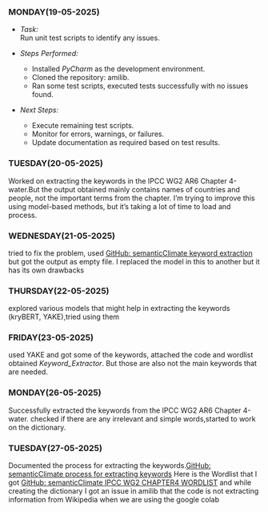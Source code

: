 ### MONDAY(19-05-2025)
- *Task:*  
  Run unit test scripts to identify any issues.

- *Steps Performed:*
  - Installed *PyCharm* as the development environment.
  - Cloned the repository: amilib.
  - Ran some test scripts, executed tests successfully with no issues found.
- *Next Steps:*
   - Execute remaining test scripts.
   - Monitor for errors, warnings, or failures.
   - Update documentation as required based on test results.               
### TUESDAY(20-05-2025)
Worked on extracting the keywords in the IPCC WG2 AR6 Chapter 4-water.But the output obtained  mainly contains names of countries and people, not the important terms from the chapter. I’m trying to improve this using model-based methods, but it’s taking a lot of time to load and process.
### WEDNESDAY(21-05-2025)
tried to fix the problem, used [GitHub: semanticClimate keyword extraction](https://github.com/petermr/semanticClimate/blob/main/keyword_extraction/code_v2/keyword_extraction_v2_test.py)
but got the output as empty file. I replaced the model in this to another but it has its own drawbacks
### THURSDAY(22-05-2025)
explored various models that might help in extracting the keywords (kryBERT, YAKE),tried using them
### FRIDAY(23-05-2025)
used YAKE and got some of the keywords, attached the code and wordlist obtained *Keyword_Extractor*. But those are also not the main keywords that are needed.
### MONDAY(26-05-2025)
Successfully extracted the keywords from the IPCC WG2 AR6 Chapter 4-water. checked if there are any  irrelevant and simple words,started to work on the dictionary.
### TUESDAY(27-05-2025)
Documented the process for extracting the keywords.[GitHub: semanticClimate process for extracting keywords](https://github.com/semanticClimate/internship_sC/blob/Haarthi/Keyword_Extraction_Process.md)
Here is the Wordlist that I got
[GitHub: semanticClimate IPCC WG2 CHAPTER4 WORDLIST](https://github.com/semanticClimate/internship_sC/blob/Haarthi/Keyword_Extraction/keyphrases.csv)
and while creating the dictionary I got an issue in amilib that the code is not extracting information from Wikipedia when we are using the google colab 
